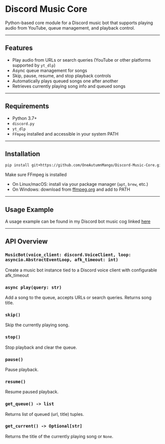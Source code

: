 # Discord Music Core

Python-based core module for a Discord music bot that supports playing audio from YouTube, queue management, and playback control.

---

## Features

- Play audio from URLs or search queries (YouTube or other platforms supported by `yt_dlp`)
- Async queue management for songs
- Skip, pause, resume, and stop playback controls
- Automatically plays queued songs one after another
- Retrieves currently playing song info and queued songs

---

## Requirements

- Python 3.7+
- `discord.py`
- `yt_dlp`
- `FFmpeg` installed and accessible in your system PATH

---

## Installation

```bash
pip install git+https://github.com/OneAutumnMango/Discord-Music-Core.git
```

Make sure FFmpeg is installed

- On Linux/macOS: install via your package manager (`apt`, `brew`, etc.)
- On Windows: download from [ffmpeg.org](https://ffmpeg.org/) and add to PATH

---

## Usage Example

A usage example can be found in my Discord bot music cog linked [here](https://github.com/OneAutumnMango/Discord-Bot/blob/main/cogs/music.py)


---

## API Overview

### `MusicBot(voice_client: discord.VoiceClient, loop: asyncio.AbstractEventLoop, afk_timeout: int)`

Create a music bot instance tied to a Discord voice client with configurable afk_timeout

### `async play(query: str)`

Add a song to the queue, accepts URLs or search queries. 
Returns song title.

### `skip()`

Skip the currently playing song.

### `stop()`

Stop playback and clear the queue.

### `pause()`

Pause playback.

### `resume()`

Resume paused playback.

### `get_queue() -> list`

Returns list of queued (url, title) tuples.

### `get_current() -> Optional[str]`

Returns the title of the currently playing song or `None`.

